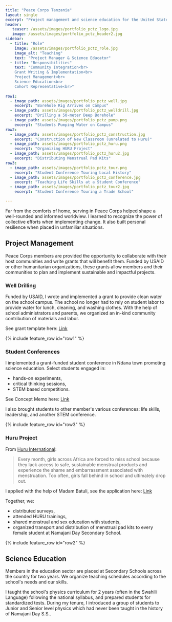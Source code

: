 ```yaml
---
title: "Peace Corps Tanzania"
layout: single
excerpt: "Project management and science education for the United States Peace Corps"
header:
   teaser: /assets/images/portfolio_pctz_logo.jpg
   image: /assets/images/portfolio_pctz_header2.jpg
sidebar:
  - title: "Role"
    image: /assets/images/portfolio_pctz_role.jpg
    image_alt: "Teaching"
    text: "Project Manager & Science Educator"
  - title: "Responsibilities"
    text: "Community Integration<br>
    Grant Writing & Implementation<br>
    Project Management<br>
    Science Education<br>
    Cohort Representative<br>"
    
row1:
  - image_path: assets/images/portfolio_pctz_well.jpg
    excerpt: "Borehole Rig Arrives on Campus"
  - image_path: assets/images/portfolio_pctz_welldrill.jpg
    excerpt: "Drilling a 50-meter Deep Borehole"
  - image_path: assets/images/portfolio_pctz_pump.png
    excerpt: "Students Pumping Water on Campus"
row2:
  - image_path: assets/images/portfolio_pctz_construction.jpg
    excerpt: "Construction of New Classroom (unrelated to Huru)"
  - image_path: assets/images/portfolio_pctz_huru.png
    excerpt: "Organizing HURU Project"
  - image_path: assets/images/portfolio_pctz_huru2.jpg
    excerpt: "Distributing Menstrual Pad Kits"
row3:
  - image_path: assets/images/portfolio_pctz_tour.png
    excerpt: "Student Conference Touring Local History"
  - image_path: assets/images/portfolio_pctz_conference.jpg
    excerpt: "Teaching Life Skills at a Student Conference"
  - image_path: assets/images/portfolio_pctz_tour2.jpg
    excerpt: "Student Conference Touring a Trade School"

---
```


Far from the comforts of home, serving in Peace Corps helped shape a well-rounded and informed worldview. I learned to recognize the power of collective efforts when implementing change. It also built personal resilience when placed in unfamiliar situations.

## Project Management

Peace Corps members are provided the opportunity to collaborate with their host communities and write grants that will benefit them. Funded by USAID or other humanitarian organizations, these grants allow members and their communities to plan and implement sustainable and impactful projects.

### Well Drilling

Funded by USAID, I wrote and implemented a grant to provide clean water on the school campus. The school no longer had to rely on student labor to provide water for lunch, cleaning, and washing clothes. With the help of school administrators and parents, we organized an in-kind community contribution of materials and labor.

See grant template here: [Link](https://drive.google.com/file/d/1h0CrHkQrbIzCY4GLJJV2nh-DOYJKQarl/view?usp=drive_link)

{% include feature_row id="row1" %}

### Student Conferences

I implemented a grant-funded student conference in Ndana town promoting science education. 
Select students engaged in:
- hands-on experiments,
- critical thinking sessions,
- STEM based competitions.

See Concept Memo here: [Link](https://docs.google.com/document/d/1IQsoZs2zMcKvb3729ZY4PBUdpq8bNgOe/edit?usp=sharing&ouid=101522129468829840944&rtpof=true&sd=true)

I also brought students to other member's various conferences: life skills, leadership, and another STEM conference.

{% include feature_row id="row3" %}

### Huru Project

From [Huru International](https://www.huruinternational.org/):

> Every month, girls across Africa are forced to miss school because they lack access to safe, sustainable menstrual products and experience the shame and embarrassment associated with menstruation. Too often, girls fall behind in school and ultimately drop out.

I applied with the help of Madam Batuli, see the application here: [Link](https://docs.google.com/document/d/1sIj5cmGqJ5ndx5tQnPi7vkGtRnEfxDXX/edit?usp=sharing&ouid=101522129468829840944&rtpof=true&sd=true)

Together, we:
- distributed surveys,
- attended HURU trainings,
- shared menstrual and sex education with students,
- organized transport and distribution of menstrual pad kits to every female student at Namajani Day Secondary School.

{% include feature_row id="row2" %}

## Science Education

Members in the education sector are placed at Secondary Schools across the country for two years. We organize teaching schedules according to the school's needs and our skills. 

I taught the school's physics curriculum for 2 years (often in the Swahili Language) following the national syllabus, and prepared students for standardized tests. During my tenure, I introduced a group of students to Junior and Senior level physics which had never been taught in the history of Namajani Day S.S..
